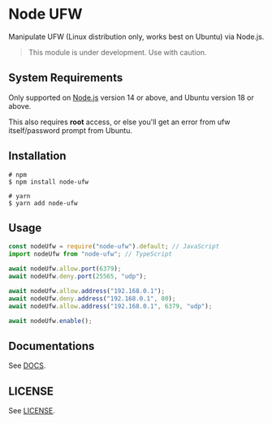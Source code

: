 # Node UFW
Manipulate UFW (Linux distribution only, works best on Ubuntu) via Node.js.
> This module is under development. Use with caution.

## System Requirements
Only supported on [Node.js](https://nodejs.org) version 14 or above, and Ubuntu version 18 or above.

This also requires **root** access, or else you'll get an error from ufw itself/password prompt from Ubuntu.

## Installation
```shell
# npm
$ npm install node-ufw

# yarn
$ yarn add node-ufw
```

## Usage

```js
const nodeUfw = require("node-ufw").default; // JavaScript
import nodeUfw from "node-ufw"; // TypeScript

await nodeUfw.allow.port(6379);
await nodeUfw.deny.port(25565, "udp");

await nodeUfw.allow.address("192.168.0.1");
await nodeUfw.deny.address("192.168.0.1", 80);
await nodeUfw.allow.address("192.168.0.1", 6379, "udp");

await nodeUfw.enable();
```

## Documentations
See [DOCS](docs/DOCS.md).

## LICENSE
See [LICENSE](LICENSE).
